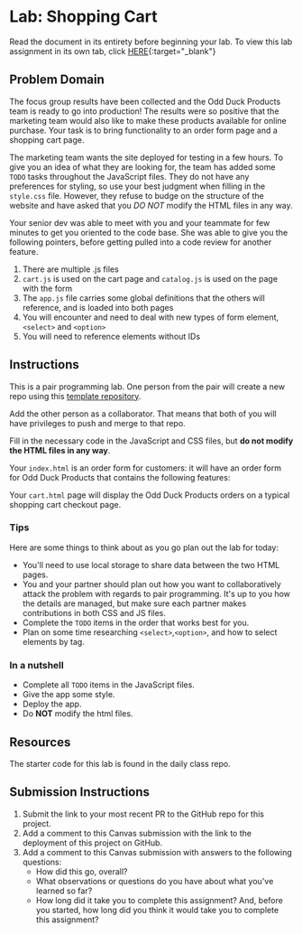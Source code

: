 # Lab: Shopping Cart

Read the document in its entirety before beginning your lab. To view this lab assignment in its own tab, click [HERE](https://codefellows.github.io/code-201-guide/curriculum/class-14/lab/){:target="_blank"}

## Problem Domain

The focus group results have been collected and the Odd Duck Products team is ready to go into production! The results were so positive that the marketing team would also like to make these products available for online purchase. Your task is to bring functionality to an order form page and a shopping cart page.

The marketing team wants the site deployed for testing in a few hours. To give you an idea of what they are looking for, the team has added some `TODO` tasks throughout the JavaScript files. They do not have any preferences for styling, so use your best judgment when filling in the `style.css` file. However, they refuse to budge on the structure of the website and have asked that you *DO NOT* modify the HTML files in any way.

Your senior dev was able to meet with you and your teammate for few minutes to get you oriented to the code base. She was able to give you the following pointers, before getting pulled into a code review for another feature.

1. There are multiple .js files
1. `cart.js` is used on the cart page and `catalog.js` is used on the page with the form
1. The `app.js` file carries some global definitions that the others will reference, and is loaded into both pages
1. You will encounter and need to deal with new types of form element, `<select>` and `<option>`
1. You will need to reference elements without IDs

## Instructions

This is a pair programming lab. One person from the pair will create a new repo using this [template repository](https://github.com/codefellows/201-lab-14).

Add the other person as a collaborator. That means that both of you will have privileges to push and merge to that repo.

Fill in the necessary code in the JavaScript and CSS files, but **do not modify the HTML files in any way**.

Your `index.html` is an order form for customers: it will have an order form for Odd Duck Products that contains the following features:

Your `cart.html` page will display the Odd Duck Products orders on a typical shopping cart checkout page.

### Tips

Here are some things to think about as you go plan out the lab for today:

- You'll need to use local storage to share data between the two HTML pages.
- You and your partner should plan out how you want to collaboratively attack the problem with regards to pair programming. It's up to you how the details are managed, but make sure each partner makes contributions in both CSS and JS files.
- Complete the `TODO` items in the order that works best for you.
- Plan on some time researching `<select>`,`<option>`, and how to select elements by tag.

### In a nutshell

- Complete all `TODO` items in the JavaScript files.
- Give the app some style.
- Deploy the app.
- Do ****NOT**** modify the html files.

## Resources

The starter code for this lab is found in the daily class repo.

## Submission Instructions

1. Submit the link to your most recent PR to the GitHub repo for this project.
1. Add a comment to this Canvas submission with the link to the deployment of this project on GitHub.
1. Add a comment to this Canvas submission with answers to the following questions:
    - How did this go, overall?
    - What observations or questions do you have about what you've learned so far?
    - How long did it take you to complete this assignment? And, before you started, how long did you think it would take you to complete this assignment?
